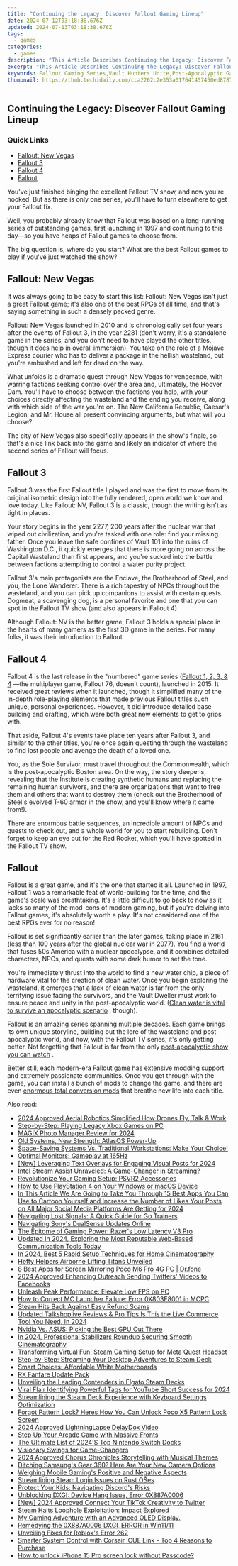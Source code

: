 ```yaml
---
title: "Continuing the Legacy: Discover Fallout Gaming Lineup"
date: 2024-07-12T03:18:38.676Z
updated: 2024-07-13T03:18:38.676Z
tags:
  - games
categories:
  - games
description: "This Article Describes Continuing the Legacy: Discover Fallout Gaming Lineup"
excerpt: "This Article Describes Continuing the Legacy: Discover Fallout Gaming Lineup"
keywords: Fallout Gaming Series,Vault Hunters Unite,Post-Apocalyptic Games,Classic RPG Adventure,Nuclear Wasteland Gaming,Bunker Quest Legacy,Apocalypse Roleplay Experience
thumbnail: https://thmb.techidaily.com/cca2262c2e353a017641457450ed87877a82d042ad27894aff917614decf98a8.jpg
---
```


## Continuing the Legacy: Discover Fallout Gaming Lineup

### Quick Links

* [Fallout: New Vegas](#fallout-new-vegas)
* [Fallout 3](#fallout-3)
* [Fallout 4](#fallout-4)
* [Fallout](#fallout)

 You've just finished binging the excellent Fallout TV show, and now you're hooked. But as there is only one series, you'll have to turn elsewhere to get your Fallout fix.

 Well, you probably already know that Fallout was based on a long-running series of outstanding games, first launching in 1997 and continuing to this day—so you have heaps of Fallout games to choose from.

 The big question is, where do you start? What are the best Fallout games to play if you've just watched the show?

## Fallout: New Vegas

 It was always going to be easy to start this list: Fallout: New Vegas isn't just a great Fallout game; it's also one of the best RPGs of all time, and that's saying something in such a densely packed genre.

 Fallout: New Vegas launched in 2010 and is chronologically set four years after the events of Fallout 3, in the year 2281 (don't worry, it's a standalone game in the series, and you don't need to have played the other titles, though it does help in overall immersion). You take on the role of a Mojave Express courier who has to deliver a package in the hellish wasteland, but you're ambushed and left for dead on the way.

 What unfolds is a dramatic quest through New Vegas for vengeance, with warring factions seeking control over the area and, ultimately, the Hoover Dam. You'll have to choose between the factions you help, with your choices directly affecting the wasteland and the ending you receive, along with which side of the war you're on. The New California Republic, Caesar's Legion, and Mr. House all present convincing arguments, but what will you choose?

 The city of New Vegas also specifically appears in the show's finale, so that's a nice link back into the game and likely an indicator of where the second series of Fallout will focus.

## Fallout 3

 Fallout 3 was the first Fallout title I played and was the first to move from its original isometric design into the fully rendered, open world we know and love today. Like Fallout: NV, Fallout 3 is a classic, though the writing isn't as tight in places.

 Your story begins in the year 2277, 200 years after the nuclear war that wiped out civilization, and you're tasked with one role: find your missing father. Once you leave the safe confines of Vault 101 into the ruins of Washington D.C., it quickly emerges that there is more going on across the Capital Wasteland than first appears, and you're sucked into the battle between factions attempting to control a water purity project.

 Fallout 3's main protagonists are the Enclave, the Brotherhood of Steel, and you, the Lone Wanderer. There is a rich tapestry of NPCs throughout the wasteland, and you can pick up companions to assist with certain quests. Dogmeat, a scavenging dog, is a personal favorite and one that you can spot in the Fallout TV show (and also appears in Fallout 4).

 Although Fallout: NV is the better game, Fallout 3 holds a special place in the hearts of many gamers as the first 3D game in the series. For many folks, it was their introduction to Fallout.

## Fallout 4

 Fallout 4 is the last release in the "numbered" game series ([Fallout 1, 2, 3, & 4](https://www.makeuseof.com/fallout-series-explained/) —the multiplayer game, Fallout 76, doesn't count), launched in 2015\. It received great reviews when it launched, though it simplified many of the in-depth role-playing elements that made previous Fallout titles such unique, personal experiences. However, it did introduce detailed base building and crafting, which were both great new elements to get to grips with.

 That aside, Fallout 4's events take place ten years after Fallout 3, and similar to the other titles, you're once again questing through the wasteland to find lost people and avenge the death of a loved one.

 You, as the Sole Survivor, must travel throughout the Commonwealth, which is the post-apocalyptic Boston area. On the way, the story deepens, revealing that the Institute is creating synthetic humans and replacing the remaining human survivors, and there are organizations that want to free them and others that want to destroy them (check out the Brotherhood of Steel's evolved T-60 armor in the show, and you'll know where it came from!).

 There are enormous battle sequences, an incredible amount of NPCs and quests to check out, and a whole world for you to start rebuilding. Don't forget to keep an eye out for the Red Rocket, which you'll have spotted in the Fallout TV show.

## Fallout

 Fallout is a great game, and it's the one that started it all. Launched in 1997, Fallout 1 was a remarkable feat of world-building for the time, and the game's scale was breathtaking. It's a little difficult to go back to now as it lacks so many of the mod-cons of modern gaming, but if you're delving into Fallout games, it's absolutely worth a play. It's not considered one of the best RPGs ever for no reason!

 Fallout is set significantly earlier than the later games, taking place in 2161 (less than 100 years after the global nuclear war in 2077). You find a world that fuses 50s America with a nuclear apocalypse, and it combines detailed characters, NPCs, and quests with some dark humor to set the tone.

 You're immediately thrust into the world to find a new water chip, a piece of hardware vital for the creation of clean water. Once you begin exploring the wasteland, it emerges that a lack of clean water is far from the only terrifying issue facing the survivors, and the Vault Dweller must work to ensure peace and unity in the post-apocalyptic world. ([Clean water is vital to survive an apocalyptic scenario](https://www.makeuseof.com/diy-projects-survive-zombie-apocalypse/) , though).

 Fallout is an amazing series spanning multiple decades. Each game brings its own unique storyline, building out the lore of the wasteland and post-apocalyptic world, and now, with the Fallout TV series, it's only getting better. Not forgetting that Fallout is far from the only [post-apocalyptic show you can watch](https://www.makeuseof.com/tag/5-postapocalyptic-short-films-youtube-watch/) .

 Better still, each modern-era Fallout game has extensive modding support and extremely passionate communities. Once you get through with the game, you can install a bunch of mods to change the game, and there are even [enormous total conversion mods](https://gamerant.com/x-best-fallout-new-vegas-total-conversion-mods/) that breathe new life into each title.


<ins class="adsbygoogle"
     style="display:block"
     data-ad-format="autorelaxed"
     data-ad-client="ca-pub-7571918770474297"
     data-ad-slot="1223367746"></ins>



<ins class="adsbygoogle"
     style="display:block"
     data-ad-client="ca-pub-7571918770474297"
     data-ad-slot="8358498916"
     data-ad-format="auto"
     data-full-width-responsive="true"></ins>



<span class="atpl-alsoreadstyle">Also read:</span>
<div><ul>
<li><a href="https://extra-resources.techidaily.com/2024-approved-aerial-robotics-simplified-how-drones-fly-talk-and-work/"><u>2024 Approved  Aerial Robotics Simplified  How Drones Fly, Talk & Work</u></a></li>
<li><a href="https://games-able.techidaily.com/step-by-step-playing-legacy-xbox-games-on-pc/"><u>Step-by-Step: Playing Legacy Xbox Games on PC</u></a></li>
<li><a href="https://extra-guidance.techidaily.com/magix-photo-manager-review-for-2024/"><u>MAGIX Photo Manager Review for 2024</u></a></li>
<li><a href="https://games-able.techidaily.com/old-systems-new-strength-atlasos-power-up/"><u>Old Systems, New Strength: AtlasOS Power-Up</u></a></li>
<li><a href="https://games-able.techidaily.com/1719168126928-space-saving-systems-vs-traditional-workstations-make-your-choice/"><u>Space-Saving Systems Vs. Traditional Workstations: Make Your Choice!</u></a></li>
<li><a href="https://games-able.techidaily.com/optimal-monitors-gameplay-at-165hz/"><u>Optimal Monitors: Gameplay at 165Hz</u></a></li>
<li><a href="https://instagram-video-recordings.techidaily.com/new-leveraging-text-overlays-for-engaging-visual-posts-for-2024/"><u>[New] Leveraging Text Overlays for Engaging Visual Posts for 2024</u></a></li>
<li><a href="https://games-able.techidaily.com/intel-stream-assist-unraveled-a-game-changer-in-streaming/"><u>Intel Stream Assist Unraveled: A Game-Changer in Streaming?</u></a></li>
<li><a href="https://games-able.techidaily.com/revolutionize-your-gaming-setup-psvr2-accessories/"><u>Revolutionize Your Gaming Setup: PSVR2 Accessories</u></a></li>
<li><a href="https://games-able.techidaily.com/how-to-use-playstation-4-on-your-windows-or-macos-device/"><u>How to Use PlayStation 4 on Your Windows or macOS Device</u></a></li>
<li><a href="https://video-ai-editor.techidaily.com/1714064526170-in-this-article-we-are-going-to-take-you-through-15-best-apps-you-can-use-to-cartoon-yourself-and-increase-the-number-of-likes-your-posts-on-all-major-socia/"><u>In This Article We Are Going to Take You Through 15 Best Apps You Can Use to Cartoon Yourself and Increase the Number of Likes Your Posts on All Major Social Media Platforms Are Getting for 2024</u></a></li>
<li><a href="https://games-able.techidaily.com/navigating-lost-signals-a-quick-guide-for-go-trainers/"><u>Navigating Lost Signals: A Quick Guide for Go Trainers</u></a></li>
<li><a href="https://games-able.techidaily.com/navigating-sonys-dualsense-updates-online/"><u>Navigating Sony's DualSense Updates Online</u></a></li>
<li><a href="https://games-able.techidaily.com/the-epitome-of-gaming-power-razers-low-latency-v3-pro/"><u>The Epitome of Gaming Power: Razer's Low Latency V3 Pro</u></a></li>
<li><a href="https://audio-shaping.techidaily.com/updated-in-2024-exploring-the-most-reputable-web-based-communication-tools-today/"><u>Updated In 2024, Exploring the Most Reputable Web-Based Communication Tools Today</u></a></li>
<li><a href="https://extra-tips.techidaily.com/in-2024-best-5-rapid-setup-techniques-for-home-cinematography/"><u>In 2024, Best 5 Rapid Setup Techniques for Home Cinematography</u></a></li>
<li><a href="https://extra-lessons.techidaily.com/hefty-helpers-airborne-lifting-titans-unveiled/"><u>Hefty Helpers  Airborne Lifting Titans Unveiled</u></a></li>
<li><a href="https://screen-mirror.techidaily.com/8-best-apps-for-screen-mirroring-poco-m6-pro-4g-pc-drfone-by-drfone-android/"><u>8 Best Apps for Screen Mirroring Poco M6 Pro 4G PC | Dr.fone</u></a></li>
<li><a href="https://twitter-videos.techidaily.com/2024-approved-enhancing-outreach-sending-twitters-videos-to-facebooks/"><u>2024 Approved  Enhancing Outreach  Sending Twitters' Videos to Facebooks</u></a></li>
<li><a href="https://games-able.techidaily.com/unleash-peak-performance-elevate-low-fps-on-pc/"><u>Unleash Peak Performance: Elevate Low FPS on PC</u></a></li>
<li><a href="https://games-able.techidaily.com/how-to-correct-mc-launcher-failure-error-0x803f8001-in-mcpc/"><u>How to Correct MC Launcher Failure: Error 0X803F8001 in MCPC</u></a></li>
<li><a href="https://games-able.techidaily.com/steam-hits-back-against-easy-refund-scams/"><u>Steam Hits Back Against Easy Refund Scams</u></a></li>
<li><a href="https://ai-voice-clone.techidaily.com/updated-talkshoplive-reviews-and-pro-tips-is-this-the-live-commerce-tool-you-need-in-2024/"><u>Updated Talkshoplive Reviews & Pro Tips Is This the Live Commerce Tool You Need, In 2024</u></a></li>
<li><a href="https://games-able.techidaily.com/nvidia-vs-asus-picking-the-best-gpu-out-there/"><u>Nvidia Vs. ASUS: Picking the Best GPU Out There</u></a></li>
<li><a href="https://some-skills.techidaily.com/in-2024-professional-stabilizers-roundup-securing-smooth-cinematography/"><u>In 2024, Professional Stabilizers Roundup  Securing Smooth Cinematography</u></a></li>
<li><a href="https://games-able.techidaily.com/transforming-virtual-fun-steam-gaming-setup-for-meta-quest-headset/"><u>Transforming Virtual Fun: Steam Gaming Setup for Meta Quest Headset</u></a></li>
<li><a href="https://games-able.techidaily.com/step-by-step-streaming-your-desktop-adventures-to-steam-deck/"><u>Step-by-Step: Streaming Your Desktop Adventures to Steam Deck</u></a></li>
<li><a href="https://games-able.techidaily.com/smart-choices-affordable-white-motherboards/"><u>Smart Choices: Affordable White Motherboards</u></a></li>
<li><a href="https://video-screen-grab.techidaily.com/rx-fanfare-update-pack/"><u>RX Fanfare Update Pack</u></a></li>
<li><a href="https://games-able.techidaily.com/unveiling-the-leading-contenders-in-elgato-steam-decks/"><u>Unveiling the Leading Contenders in Elgato Steam Decks</u></a></li>
<li><a href="https://facebook-video-footage.techidaily.com/viral-flair-identifying-powerful-tags-for-youtube-short-success-for-2024/"><u>Viral Flair  Identifying Powerful Tags for YouTube Short Success for 2024</u></a></li>
<li><a href="https://games-able.techidaily.com/streamlining-the-steam-deck-experience-with-keyboard-settings-optimization/"><u>Streamlining the Steam Deck Experience with Keyboard Settings Optimization</u></a></li>
<li><a href="https://easy-unlock-android.techidaily.com/forgot-pattern-lock-heres-how-you-can-unlock-poco-x5-pattern-lock-screen-by-drfone-android/"><u>Forgot Pattern Lock? Heres How You Can Unlock Poco X5 Pattern Lock Screen</u></a></li>
<li><a href="https://desktop-recording.techidaily.com/2024-approved-lightninglapse-delaydox-video/"><u>2024 Approved  LightningLapse DelayDox Video</u></a></li>
<li><a href="https://games-able.techidaily.com/step-up-your-arcade-game-with-massive-fronts/"><u>Step Up Your Arcade Game with Massive Fronts</u></a></li>
<li><a href="https://games-able.techidaily.com/the-ultimate-list-of-2024s-top-nintendo-switch-docks/"><u>The Ultimate List of 2024'S Top Nintendo Switch Docks</u></a></li>
<li><a href="https://games-able.techidaily.com/visionary-swings-for-game-changers/"><u>Visionary Swings for Game-Changers</u></a></li>
<li><a href="https://extra-resources.techidaily.com/2024-approved-chorus-chronicles-storytelling-with-musical-themes/"><u>2024 Approved  Chorus Chronicles  Storytelling with Musical Themes</u></a></li>
<li><a href="https://extra-hints.techidaily.com/ditching-samsungs-gear-360-here-are-your-new-camera-options/"><u>Ditching Samsung's Gear 360? Here Are Your New Camera Options</u></a></li>
<li><a href="https://games-able.techidaily.com/weighing-mobile-gamings-positive-and-negative-aspects/"><u>Weighing Mobile Gaming's Positive and Negative Aspects</u></a></li>
<li><a href="https://games-able.techidaily.com/streamlining-steam-login-issues-on-rust-oses/"><u>Streamlining Steam Login Issues on Rust OSes</u></a></li>
<li><a href="https://games-able.techidaily.com/protect-your-kids-navigating-discords-risks/"><u>Protect Your Kids: Navigating Discord's Risks</u></a></li>
<li><a href="https://games-able.techidaily.com/unblocking-dxgi-device-hang-issue-error-0x887a0006/"><u>Unblocking DXGI: Device Hang Issue, Error 0X887A0006</u></a></li>
<li><a href="https://twitter-videos.techidaily.com/new-2024-approved-connect-your-tiktok-creativity-to-twitter/"><u>[New] 2024 Approved  Connect Your TikTok Creativity to Twitter</u></a></li>
<li><a href="https://games-able.techidaily.com/steam-halts-loophole-exploitation-impact-explored/"><u>Steam Halts Loophole Exploitation: Impact Explored</u></a></li>
<li><a href="https://games-able.techidaily.com/my-gaming-adventure-with-an-advanced-oled-display/"><u>My Gaming Adventure with an Advanced OLED Display.</u></a></li>
<li><a href="https://games-able.techidaily.com/remedying-the-0x887a0006-dxgierror-in-win1111/"><u>Remedying the 0X887A0006 DXGI_ERROR in Win11/11</u></a></li>
<li><a href="https://games-able.techidaily.com/unveiling-fixes-for-robloxs-error-262/"><u>Unveiling Fixes for Roblox's Error 262</u></a></li>
<li><a href="https://games-able.techidaily.com/smarter-system-control-with-corsair-icue-link-top-4-reasons-to-purchase/"><u>Smarter System Control with Corsair iCUE Link - Top 4 Reasons to Purchase</u></a></li>
<li><a href="https://review-topics.techidaily.com/how-to-unlock-iphone-15-pro-screen-lock-without-passcode-by-drfone-ios-unlock-ios-unlock/"><u>How to unlock iPhone 15 Pro screen lock without Passcode?</u></a></li>
</ul></div>
